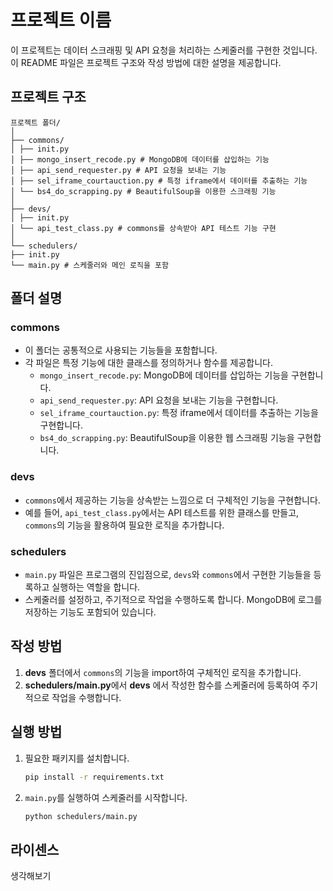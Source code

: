 # 프로젝트 이름

이 프로젝트는 데이터 스크래핑 및 API 요청을 처리하는 스케줄러를 구현한 것입니다. 이 README 파일은 프로젝트 구조와 작성 방법에 대한 설명을 제공합니다.

## 프로젝트 구조
```
프로젝트 폴더/
│
├── commons/
│ ├── init.py
│ ├── mongo_insert_recode.py # MongoDB에 데이터를 삽입하는 기능
│ ├── api_send_requester.py # API 요청을 보내는 기능
│ ├── sel_iframe_courtauction.py # 특정 iframe에서 데이터를 추출하는 기능
│ └── bs4_do_scrapping.py # BeautifulSoup을 이용한 스크래핑 기능
│
├── devs/
│ ├── init.py
│ └── api_test_class.py # commons를 상속받아 API 테스트 기능 구현
│
└── schedulers/
├── init.py
└── main.py # 스케줄러와 메인 로직을 포함
```


## 폴더 설명

### commons
- 이 폴더는 공통적으로 사용되는 기능들을 포함합니다.
- 각 파일은 특정 기능에 대한 클래스를 정의하거나 함수를 제공합니다.
  - `mongo_insert_recode.py`: MongoDB에 데이터를 삽입하는 기능을 구현합니다.
  - `api_send_requester.py`: API 요청을 보내는 기능을 구현합니다.
  - `sel_iframe_courtauction.py`: 특정 iframe에서 데이터를 추출하는 기능을 구현합니다.
  - `bs4_do_scrapping.py`: BeautifulSoup을 이용한 웹 스크래핑 기능을 구현합니다.

### devs
- `commons`에서 제공하는 기능을 상속받는 느낌으로 더 구체적인 기능을 구현합니다.
- 예를 들어, `api_test_class.py`에서는 API 테스트를 위한 클래스를 만들고, `commons`의 기능을 활용하여 필요한 로직을 추가합니다.

### schedulers
- `main.py` 파일은 프로그램의 진입점으로, `devs`와 `commons`에서 구현한 기능들을 등록하고 실행하는 역할을 합니다.
- 스케줄러를 설정하고, 주기적으로 작업을 수행하도록 합니다. MongoDB에 로그를 저장하는 기능도 포함되어 있습니다.

## 작성 방법

1. **devs** 폴더에서 `commons`의 기능을 import하여 구체적인 로직을 추가합니다.
2. **schedulers/main.py**에서 **devs** 에서 작성한 함수를 스케줄러에 등록하여 주기적으로 작업을 수행합니다.

## 실행 방법

1. 필요한 패키지를 설치합니다.
   ```bash
   pip install -r requirements.txt
   ```

2. `main.py`를 실행하여 스케줄러를 시작합니다.
   ```bash
   python schedulers/main.py
   ```

## 라이센스

생각해보기